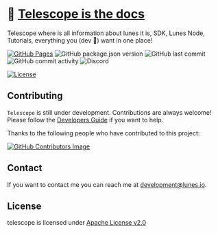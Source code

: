 # 🔭 [Telescope is the docs](https://lunes-platform.github.io/telescope/)

Telescope where is all information about lunes it is, SDK, Lunes Node, Tutorials, everything you (dev 💜) want in one place!

[![GitHub Pages](https://github.com/lunes-platform/telescope/actions/workflows/deploy.yml/badge.svg?branch=main)](https://github.com/lunes-platform/telescope/actions/workflows/deploy.yml)
![GitHub package.json version](https://img.shields.io/github/package-json/v/lunes-platform/telescope)
![GitHub last commit](https://img.shields.io/github/last-commit/lunes-platform/telescope)
![GitHub commit activity](https://img.shields.io/github/commit-activity/m/lunes-platform/telescope)
![Discord](https://img.shields.io/discord/958424925453058158)

[![License](https://img.shields.io/badge/License-Apache_2.0-blue.svg)](LICENSE)

## Contributing

`Telescope` is still under development. Contributions are always welcome! Please follow the [Developers Guide](CONTRIBUTING.md) if you want to help.

Thanks to the following people who have contributed to this project:

[![GitHub Contributors Image](https://contrib.rocks/image?repo=lunes-platform/telescope)](https://github.com/lunes-platform/telescope/graphs/contributors)

## Contact

If you want to contact me you can reach me at <development@lunes.io>.

## License

telescope is licensed under [Apache License v2.0](LICENSE)

